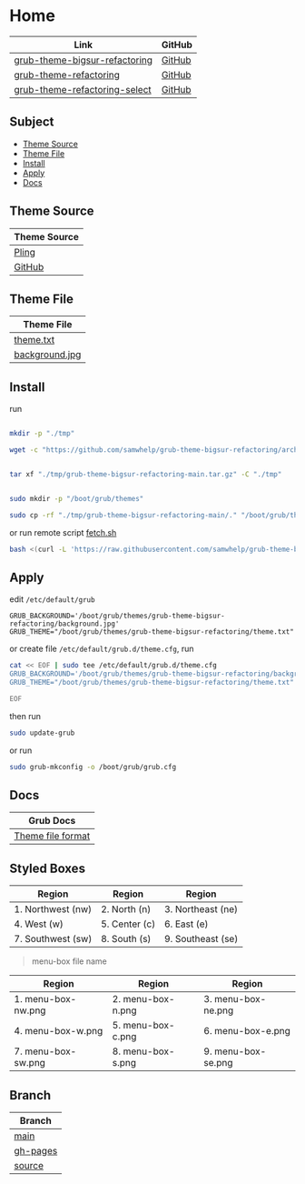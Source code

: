 

# Home

| Link | GitHub |
| ---- | ------ |
| [grub-theme-bigsur-refactoring](https://samwhelp.github.io/grub-theme-bigsur-refactoring/) | [GitHub](https://github.com/samwhelp/grub-theme-bigsur-refactoring) |
| [grub-theme-refactoring](https://samwhelp.github.io/grub-theme-refactoring) | [GitHub](https://github.com/samwhelp/grub-theme-refactoring) |
| [grub-theme-refactoring-select](https://samwhelp.github.io/grub-theme-refactoring-select/) | [GitHub](https://github.com/samwhelp/grub-theme-refactoring-select) |




## Subject

* [Theme Source](#theme-source)
* [Theme File](#theme-file)
* [Install](#install)
* [Apply](#apply)
* [Docs](#docs)




## Theme Source

| Theme Source |
| ------ |
| [Pling](https://www.pling.com/p/1443844/) |
| [GitHub](https://github.com/Teraskull/bigsur-grub2-theme) |





## Theme File

| Theme File                       |
| -------------------------------- |
| [theme.txt](https://github.com/samwhelp/grub-theme-bigsur-refactoring/blob/main/theme.txt)           |
| [background.jpg](https://github.com/samwhelp/grub-theme-bigsur-refactoring/blob/main/background.jpg) |




## Install

run

``` sh

mkdir -p "./tmp"

wget -c "https://github.com/samwhelp/grub-theme-bigsur-refactoring/archive/refs/heads/main.tar.gz" -O "./tmp/grub-theme-bigsur-refactoring-main.tar.gz"


tar xf "./tmp/grub-theme-bigsur-refactoring-main.tar.gz" -C "./tmp"


sudo mkdir -p "/boot/grub/themes"

sudo cp -rf "./tmp/grub-theme-bigsur-refactoring-main/." "/boot/grub/themes/grub-theme-bigsur-refactoring"

```

or run remote script [fetch.sh](https://github.com/samwhelp/grub-theme-bigsur-refactoring/blob/main/helper/theme-installer/fetch.sh)

``` sh
bash <(curl -L 'https://raw.githubusercontent.com/samwhelp/grub-theme-bigsur-refactoring/main/helper/theme-installer/fetch.sh')
```




## Apply

edit `/etc/default/grub`

```
GRUB_BACKGROUND='/boot/grub/themes/grub-theme-bigsur-refactoring/background.jpg'
GRUB_THEME="/boot/grub/themes/grub-theme-bigsur-refactoring/theme.txt"
```

or create file `/etc/default/grub.d/theme.cfg`, run

``` sh
cat << EOF | sudo tee /etc/default/grub.d/theme.cfg
GRUB_BACKGROUND='/boot/grub/themes/grub-theme-bigsur-refactoring/background.jpg'
GRUB_THEME="/boot/grub/themes/grub-theme-bigsur-refactoring/theme.txt"

EOF
```


then run

``` sh
sudo update-grub
```

or run

``` sh
sudo grub-mkconfig -o /boot/grub/grub.cfg
```




## Docs

| Grub Docs |
| ---- |
| [Theme file format](https://www.gnu.org/software/grub/manual/grub/html_node/Theme-file-format.html) |




## Styled Boxes

| Region            | Region        | Region             |
| ----------------- | ------------- | ------------------ |
| 1. Northwest (nw) | 2. North (n)  | 3. Northeast (ne)  |
| 4. West (w)       | 5. Center (c) | 6. East (e)        |
| 7. Southwest (sw) | 8. South (s)  | 9. Southeast (se)  |

> menu-box file name

| Region             | Region            | Region             |
| ------------------ | ----------------- | ------------------ |
| 1. menu-box-nw.png | 2. menu-box-n.png | 3. menu-box-ne.png |
| 4. menu-box-w.png  | 5. menu-box-c.png | 6. menu-box-e.png  |
| 7. menu-box-sw.png | 8. menu-box-s.png | 9. menu-box-se.png |




## Branch

| Branch |
| --- |
| [main](https://github.com/samwhelp/grub-theme-bigsur-refactoring/tree/main) |
| [gh-pages](https://github.com/samwhelp/grub-theme-bigsur-refactoring/tree/gh-pages) |
| [source](https://github.com/samwhelp/grub-theme-bigsur-refactoring/tree/source) |
